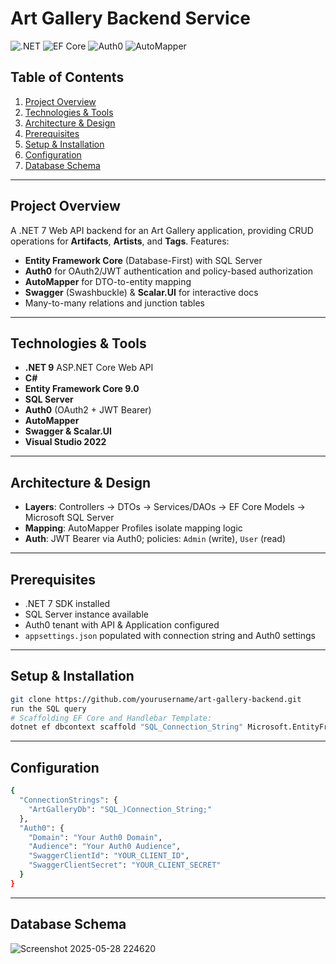 # Art Gallery Backend Service

![.NET](https://img.shields.io/badge/.NET-9-blue) ![EF Core](https://img.shields.io/badge/EF%20Core-9.0-blue) ![Auth0](https://img.shields.io/badge/Auth0-JWT-orange) ![AutoMapper](https://img.shields.io/badge/AutoMapper-12.0-lightgrey)

## Table of Contents

1. [Project Overview](#project-overview)  
2. [Technologies & Tools](#technologies--tools)  
3. [Architecture & Design](#architecture--design)  
4. [Prerequisites](#prerequisites)  
5. [Setup & Installation](#setup--installation)  
6. [Configuration](#configuration)  
7. [Database Schema](#database-schema)  

---

## Project Overview

A .NET 7 Web API backend for an Art Gallery application, providing CRUD operations for **Artifacts**, **Artists**, and **Tags**. Features:

- **Entity Framework Core** (Database-First) with SQL Server  
- **Auth0** for OAuth2/JWT authentication and policy-based authorization  
- **AutoMapper** for DTO-to-entity mapping  
- **Swagger** (Swashbuckle) & **Scalar.UI** for interactive docs  
- Many-to-many relations and junction tables

---

## Technologies & Tools

- **.NET 9** ASP.NET Core Web API  
- **C#**  
- **Entity Framework Core 9.0**  
- **SQL Server**  
- **Auth0** (OAuth2 + JWT Bearer)  
- **AutoMapper**  
- **Swagger & Scalar.UI**  
- **Visual Studio 2022** 

---

## Architecture & Design

- **Layers**: Controllers → DTOs → Services/DAOs → EF Core Models → Microsoft SQL Server
- **Mapping**: AutoMapper Profiles isolate mapping logic  
- **Auth**: JWT Bearer via Auth0; policies: `Admin` (write), `User` (read)  

---

## Prerequisites

- .NET 7 SDK installed  
- SQL Server instance available  
- Auth0 tenant with API & Application configured  
- `appsettings.json` populated with connection string and Auth0 settings  

---

## Setup & Installation

```bash
git clone https://github.com/yourusername/art-gallery-backend.git
run the SQL query
# Scaffolding EF Core and Handlebar Template:
dotnet ef dbcontext scaffold "SQL_Connection_String" Microsoft.EntityFrameworkCore.SqlServer --output-dir Models --context-dir Data --context GalleryDBContext --use-database-names --no-onconfiguring --data-annotations -f
```

---

## Configuration
```bash
{
  "ConnectionStrings": {
    "ArtGalleryDb": "SQL_)Connection_String;"
  },
  "Auth0": {
    "Domain": "Your Auth0 Domain",
    "Audience": "Your Auth0 Audience",
    "SwaggerClientId": "YOUR_CLIENT_ID",
    "SwaggerClientSecret": "YOUR_CLIENT_SECRET"
  }
}
```

---

## Database Schema
![Screenshot 2025-05-28 224620](https://github.com/user-attachments/assets/93e3c4e7-a170-4739-9487-17260cf84ca1)
